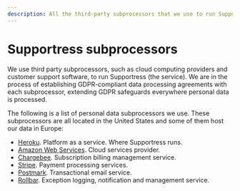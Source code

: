 ```yaml
---
description: All the third-party subprocessors that we use to run Supportress.
---
```


# Supportress subprocessors

We use third party subprocessors, such as cloud computing providers and customer support software, to run Supportress \(the service\). We are in the process of establishing GDPR-compliant data processing agreements with each subprocessor, extending GDPR safeguards everywhere personal data is processed.

The following is a list of personal data subprocessors we use. These subprocessors are all located in the United States and some of them host our data in Europe:

* [Heroku](https://www.salesforce.com/company/privacy/). Platform as a service. Where Supportress runs.
* [Amazon Web Services](https://aws.amazon.com/compliance/gdpr-center/). Cloud services provider.
* [Chargebee](https://www.chargebee.com/privacy/#eu-us-privacy-shield). Subscription billing management service.
* [Stripe](https://stripe.com/dpa/legal). Payment processing services.
* [Postmark](https://postmarkapp.com/eu-privacy). Transactional email service.
* [Rollbar](https://docs.rollbar.com/docs/data-processing-agreement). Exception logging, notification and management service.

